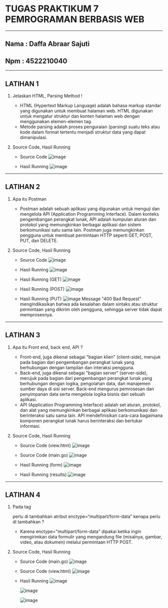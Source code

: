 # TUGAS PRAKTIKUM 7 PEMROGRAMAN BERBASIS WEB 
-----
## Nama : Daffa Abraar Sajuti 
## Npm  : 4522210040
-----

## LATIHAN 1 
1. Jelaskan HTML, Parsing Method !
   - HTML (Hypertext Markup Language) adalah bahasa markup standar yang digunakan untuk membuat halaman web. HTML digunakan untuk mengatur struktur dan konten halaman web dengan menggunakan elemen-elemen tag.
   - Metode parsing adalah proses penguraian (parsing) suatu teks atau kode dalam format tertentu menjadi struktur data yang dapat dimanipulasi.
     
2. Source Code, Hasil Running
   - Source Code
     ![image](https://github.com/DaffaAbraarSajuti/Praktikum-Pemrograman-Berbasis-Web/assets/148104478/bf384fbf-b6c2-4985-81ca-3f24e5ab06bc)

   - Hasil Running
     ![image](https://github.com/DaffaAbraarSajuti/Praktikum-Pemrograman-Berbasis-Web/assets/148104478/87ee64cb-2bd3-4eb7-9759-ab9154c9e0c5)

-----

## LATIHAN 2 
1. Apa itu Postman
   - Postman adalah sebuah aplikasi yang digunakan untuk menguji dan mengelola API (Application Programming Interface). Dalam konteks pengembangan perangkat lunak, API adalah kumpulan aturan dan protokol yang memungkinkan berbagai aplikasi dan sistem berkomunikasi satu sama lain. Postman juga memungkinkan pengguna untuk membuat permintaan HTTP seperti GET, POST, PUT, dan DELETE.
     
2. Source Code, Hasil Running
   - Source Code
     ![image](https://github.com/DaffaAbraarSajuti/Praktikum-Pemrograman-Berbasis-Web/assets/148104478/6d6589f4-a1f2-45bf-a837-daa8964e1ff1)

   - Hasil Running
     ![image](https://github.com/DaffaAbraarSajuti/Praktikum-Pemrograman-Berbasis-Web/assets/148104478/68d25a1f-5956-4533-aa0e-ff8f172d4e78)

   - Hasil Running (GET)
     ![image](https://github.com/DaffaAbraarSajuti/Praktikum-Pemrograman-Berbasis-Web/assets/148104478/c6faa649-a8c0-4295-9f1e-c2f279c97692)

   - Hasil Running (POST)
     ![image](https://github.com/DaffaAbraarSajuti/Praktikum-Pemrograman-Berbasis-Web/assets/148104478/324da313-586b-49da-a825-beabca3f880b)

   - Hasil Running (PUT)
     ![image](https://github.com/DaffaAbraarSajuti/Praktikum-Pemrograman-Berbasis-Web/assets/148104478/bd90f81f-3769-4bb2-9631-4df46608a03f)
     Message "400 Bad Request" mengindikasikan bahwa ada kesalahan dalam sintaks atau struktur permintaan yang dikirim oleh pengguna, sehingga server tidak dapat memprosesnya.

-----

## LATIHAN 3 
1. Apa itu Front end, back end, API ?
   - Front-end, juga dikenal sebagai "bagian klien" (client-side), merujuk pada bagian dari pengembangan perangkat lunak yang berhubungan dengan tampilan dan interaksi pengguna.
   - Back-end, juga dikenal sebagai "bagian server" (server-side), merujuk pada bagian dari pengembangan perangkat lunak yang berhubungan dengan logika, pengolahan data, dan manajemen sumber daya di sisi server. Back-end mengurus pemrosesan dan penyimpanan data serta mengelola logika bisnis dari sebuah aplikasi.
   - API (Application Programming Interface) adalah set aturan, protokol, dan alat yang memungkinkan berbagai aplikasi berkomunikasi dan berinteraksi satu sama lain. API mendefinisikan cara-cara bagaimana komponen perangkat lunak harus berinteraksi dan bertukar informasi.

     
2. Source Code, Hasil Running
   - Source Code (view.html)
     ![image](https://github.com/DaffaAbraarSajuti/Praktikum-Pemrograman-Berbasis-Web/assets/148104478/ec9bb1b4-ef92-44df-ae49-f9e2980c2e75)

   - Source Code (main.go)
     ![image](https://github.com/DaffaAbraarSajuti/Praktikum-Pemrograman-Berbasis-Web/assets/148104478/ec9bb1b4-ef92-44df-ae49-f9e2980c2e75)

   - Hasil Running (form)
     ![image](https://github.com/DaffaAbraarSajuti/Praktikum-Pemrograman-Berbasis-Web/assets/148104478/f927d3c6-83cc-467e-874c-b7c98053d33e)

   - Hasil Running (results)
     ![image](https://github.com/DaffaAbraarSajuti/Praktikum-Pemrograman-Berbasis-Web/assets/148104478/73c3825b-8264-4cbe-8c3c-244544313755)

-----

## LATIHAN 4 
1. Pada tag <form> perlu di tambahkan atribut enctype=“multipart/form-data” kenapa perlu di tambahkan ?
   -	Karena enctype="multipart/form-data"  dipakai ketika ingin mengirimkan data formulir yang mengandung file (misalnya, gambar, video, atau dokumen) melalui permintaan HTTP POST.
  
2. Source Code, Hasil Running
   - Source Code (main.go)
     ![image](https://github.com/DaffaAbraarSajuti/Praktikum-Pemrograman-Berbasis-Web/assets/148104478/4f0a0cde-fccd-4217-851f-0ec41d625d07)

   - Source Code (view.html)
     ![image](https://github.com/DaffaAbraarSajuti/Praktikum-Pemrograman-Berbasis-Web/assets/148104478/24b11089-fa4b-4182-b2ab-430bd8a4f63d)

   - Hasil Running
     ![image](https://github.com/DaffaAbraarSajuti/Praktikum-Pemrograman-Berbasis-Web/assets/148104478/3520adb0-5e10-4fcb-a439-dd4c0586bbc4)

     ![image](https://github.com/DaffaAbraarSajuti/Praktikum-Pemrograman-Berbasis-Web/assets/148104478/acf216e2-1bbe-4c6c-bc1c-590662c45439)

     ![image](https://github.com/DaffaAbraarSajuti/Praktikum-Pemrograman-Berbasis-Web/assets/148104478/5abeb7ce-0e81-4a87-86e1-17cf897a051d)






